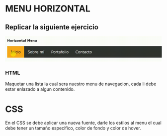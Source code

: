 # MENU HORIZONTAL
## Replicar la siguiente ejercicio
![Pagina a replicar](assets/image/horizontal.gif "titulo")

### HTML
Maquetar una lista la cual sera nuestro menu de navegacion, cada li debe estar enlazado a algun contenido.

# CSS
En el CSS se debe aplicar una nueva fuente, darle los estilos al menu el cual debe tener un tamaño especifico, color de fondo y color de hover.